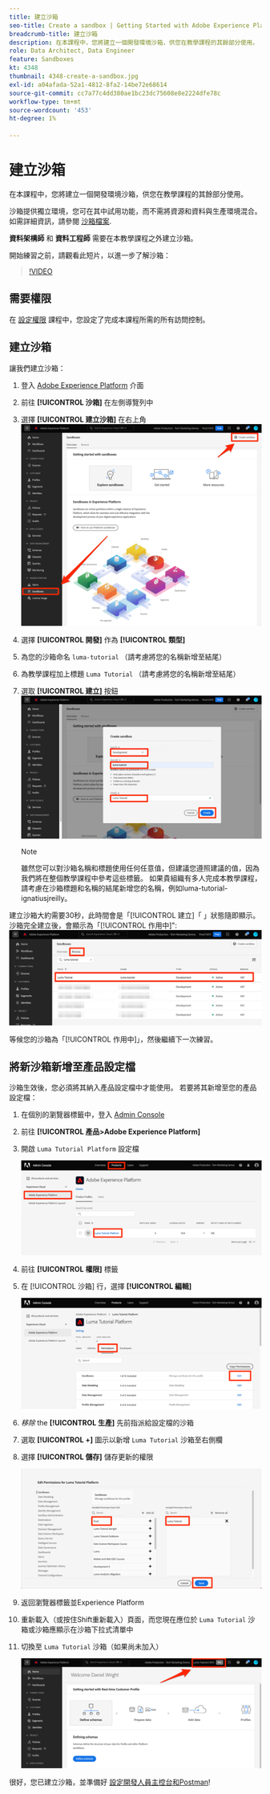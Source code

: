 ```yaml
---
title: 建立沙箱
seo-title: Create a sandbox | Getting Started with Adobe Experience Platform for Data Architects and Data Engineers
breadcrumb-title: 建立沙箱
description: 在本課程中，您將建立一個開發環境沙箱，供您在教學課程的其餘部分使用。
role: Data Architect, Data Engineer
feature: Sandboxes
kt: 4348
thumbnail: 4348-create-a-sandbox.jpg
exl-id: a04afada-52a1-4812-8fa2-14be72e68614
source-git-commit: cc7a77c4dd380ae1bc23dc75608e8e2224dfe78c
workflow-type: tm+mt
source-wordcount: '453'
ht-degree: 1%

---
```


# 建立沙箱

<!--25min-->

在本課程中，您將建立一個開發環境沙箱，供您在教學課程的其餘部分使用。

沙箱提供獨立環境，您可在其中試用功能，而不需將資源和資料與生產環境混合。 如需詳細資訊，請參閱 [沙箱檔案](https://experienceleague.adobe.com/docs/experience-platform/sandbox/home.html?lang=zh-Hant).

**資料架構師** 和 **資料工程師** 需要在本教學課程之外建立沙箱。

開始練習之前，請觀看此短片，以進一步了解沙箱：
>[!VIDEO](https://video.tv.adobe.com/v/29838/?quality=12&learn=on)

## 需要權限

在 [設定權限](configure-permissions.md) 課程中，您設定了完成本課程所需的所有訪問控制。

<!--
* Permission items **[!UICONTROL Sandbox Administration]** > **[!UICONTROL View Sandboxes]** and **[!UICONTROL Manage Sandboxes]**
* Permission item **[!UICONTROL Sandboxes]** > **[!UICONTROL Prod]**
* User-role access to the `Luma Tutorial Platform` product profile
* Admin-level access to the `Luma Tutorial Platform` product profile
-->

## 建立沙箱

讓我們建立沙箱：

1. 登入 [Adobe Experience Platform](https://experience.adobe.com/platform) 介面
1. 前往 **[!UICONTROL 沙箱]** 在左側導覽列中
1. 選擇 **[!UICONTROL 建立沙箱]** 在右上角
   ![選取建立沙箱](assets/sandbox-createSandbox.png)

1. 選擇 **[!UICONTROL 開發]** 作為 **[!UICONTROL 類型]**
1. 為您的沙箱命名 `luma-tutorial` （請考慮將您的名稱新增至結尾）
1. 為教學課程加上標題 `Luma Tutorial` （請考慮將您的名稱新增至結尾）
1. 選取 **[!UICONTROL 建立]** 按鈕
   ![建立沙箱](assets/sandbox-nameSandbox.png)
   >[!NOTE]
   >
   >雖然您可以對沙箱名稱和標題使用任何任意值，但建議您遵照建議的值，因為我們將在整個教學課程中參考這些標籤。 如果貴組織有多人完成本教學課程，請考慮在沙箱標題和名稱的結尾新增您的名稱，例如luma-tutorial-ignatiusjreilly。

建立沙箱大約需要30秒，此時間會是「[!UICONTROL 建立]「 」狀態隨即顯示。 沙箱完全建立後，會顯示為「[!UICONTROL 作用中]&quot;:
![活動狀態](assets/sandbox-active.png)

等候您的沙箱為「[!UICONTROL 作用中]」，然後繼續下一次練習。

## 將新沙箱新增至產品設定檔

沙箱生效後，您必須將其納入產品設定檔中才能使用。 若要將其新增至您的產品設定檔：

1. 在個別的瀏覽器標籤中，登入 [Admin Console](https://adminconsole.adobe.com)
1. 前往 **[!UICONTROL 產品>Adobe Experience Platform]**
1. 開啟 `Luma Tutorial Platform` 設定檔

   ![選取產品設定檔](assets/sandbox-selectProfile.png)

1. 前往 **[!UICONTROL 權限]** 標籤

1. 在 [!UICONTROL 沙箱] 行，選擇 **[!UICONTROL 編輯]**

   ![選擇編輯](assets/sandbox-selectSandboxes.png)

1. _移除_ the **[!UICONTROL 生產]** 先前指派給設定檔的沙箱
1. 選取 **[!UICONTROL +]** 圖示以新增 `Luma Tutorial` 沙箱至右側欄
1. 選擇 **[!UICONTROL 儲存]** 儲存更新的權限

   ![將沙箱移至另一欄](assets/sandbox-addLumaTutorial.png)

1. 返回瀏覽器標籤並Experience Platform
1. 重新載入（或按住Shift重新載入）頁面，而您現在應位於 `Luma Tutorial` 沙箱或沙箱應顯示在沙箱下拉式清單中
1. 切換至 `Luma Tutorial` 沙箱（如果尚未加入）

   ![確認沙箱](assets/sandbox-confirmDropdown.png)

很好，您已建立沙箱，並準備好 [設定開發人員主控台和Postman](set-up-developer-console-and-postman.md)!
